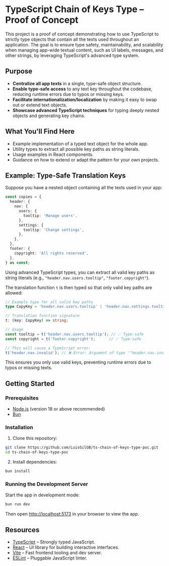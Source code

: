 # TypeScript Chain of Keys Type – Proof of Concept

This project is a proof of concept demonstrating how to use TypeScript to strictly type objects that contain all the texts used throughout an application. The goal is to ensure type safety, maintainability, and scalability when managing app-wide textual content, such as UI labels, messages, and other strings, by leveraging TypeScript's advanced type system.

## Purpose

- **Centralize all app texts** in a single, type-safe object structure.
- **Enable type-safe access** to any text key throughout the codebase, reducing runtime errors due to typos or missing keys.
- **Facilitate internationalization/localization** by making it easy to swap out or extend text objects.
- **Showcase advanced TypeScript techniques** for typing deeply nested objects and generating key chains.

## What You'll Find Here

- Example implementation of a typed text object for the whole app.
- Utility types to extract all possible key paths as string literals.
- Usage examples in React components.
- Guidance on how to extend or adapt the pattern for your own projects.

## Example: Type-Safe Translation Keys

Suppose you have a nested object containing all the texts used in your app:

```ts
const copies = {
  header: {
    nav: {
      users: {
        tooltip: 'Manage users',
      },
      settings: {
        tooltip: 'Change settings',
      },
    },
  },
  footer: {
    copyright: 'All rights reserved',
  },
} as const;
```

Using advanced TypeScript types, you can extract all valid key paths as string literals (e.g., `"header.nav.users.tooltip"`, `"footer.copyright"`).

The translation function `t` is then typed so that only valid key paths are allowed:

```ts
// Example type for all valid key paths
type CopyKey = 'header.nav.users.tooltip' | 'header.nav.settings.tooltip' | 'footer.copyright';

// Translation function signature
t: (key: CopyKey) => string;

// Usage
const tooltip = t('header.nav.users.tooltip'); // ✅ Type-safe
const copyright = t('footer.copyright');      // ✅ Type-safe

// This will cause a TypeScript error:
t('header.nav.invalid'); // ❌ Error: Argument of type '"header.nav.invalid"' is not assignable to parameter of type 'CopyKey'
```

This ensures you only use valid keys, preventing runtime errors due to typos or missing texts.

## Getting Started

### Prerequisites

- [Node.js](https://nodejs.org/) (version 18 or above recommended)
- [Bun](https://bun.sh/)

### Installation

1. Clone this repository:
```sh
git clone https://github.com/LuisGilGB/ts-chain-of-keys-type-poc.git
cd ts-chain-of-keys-type-poc
```
2. Install dependencies:
```sh
bun install
```

### Running the Development Server

Start the app in development mode:

```sh
bun run dev
```

Then open [http://localhost:5173](http://localhost:5173) in your browser to view the app.

## Resources

- [TypeScript](https://www.typescriptlang.org/) – Strongly typed JavaScript.
- [React](https://react.dev/) – UI library for building interactive interfaces.
- [Vite](https://vitejs.dev/) – Fast frontend tooling and dev server.
- [ESLint](https://eslint.org/) – Pluggable JavaScript linter.
